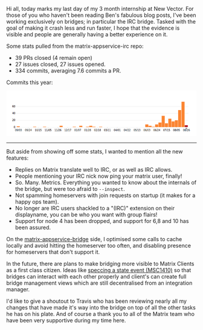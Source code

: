 Hi all, today marks my last day of my 3 month internship at New Vector. For those of you who haven't
been reading Ben's fabulous blog posts, I've been working exclusively on bridges; in particular the IRC bridge.
Tasked with the goal of making it crash less and run faster, I hope that the evidence is visible and people are generally having a better experience on it.

Some stats pulled from the matrix-appservice-irc repo:

* 39 PRs closed (4 remain open)
* 27 issues closed, 27 issues opened.
* 334 commits, averaging 7.6 commits a PR.

Commits this year:

![Commits this year](./commits_year.png)

----

But aside from showing off some stats, I wanted to mention all the new features:

* Replies on Matrix translate well to IRC, or as well as IRC allows.
* People mentioning your IRC nick now ping your matrix user, finally!
* So. Many. Metrics. Everything you wanted to know about the internals of the bridge, but were too afraid to ``--inspect``.
* Not spamming homeservers with join requests on startup (it makes for a happy ops team).
* No longer are IRC users shackled to a "(IRC)" extension on their displayname, you can be who you want
  with group flairs!
* Support for node 4 has been dropped, and support for 6,8 and 10 has been assured.

On the [matrix-appservice-bridge](https://github.com/matrix-org/matrix-appservice-bridge) side, I optimised 
some calls to cache locally and avoid hitting the homeserver too often, and disabling presence for homeservers
that don't support it.

In the future, there are plans to make bridging more visible to Matrix Clients as a first class citizen. Ideas
like [speccing a state event (MSC1410)](https://github.com/matrix-org/matrix-doc/issues/1410) so that bridges can
interact with each other properly and client's can create full bridge management views which are still decentralised
from an integration manager.

I'd like to give a shoutout to Travis who has been reviewing nearly all my changes that have made it's way into the bridge
on top of all the other tasks he has on his plate. And of course a thank you to all of the Matrix team who have been 
very supportive during my time here.